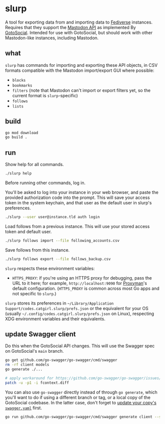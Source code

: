 # slurp

A tool for exporting data from and importing data to [Fediverse](https://en.wikipedia.org/wiki/Fediverse) instances. Requires that they support the [Mastodon API](https://docs.joinmastodon.org/) as implemented By [GotoSocial](https://gotosocial.org/). Intended for use with GotoSocial, but should work with other Mastodon-like instances, including Mastodon.

## what

`slurp` has commands for importing and exporting these API objects, in CSV formats compatible with the Mastodon import/export GUI where possible:

- `blocks`
- `bookmarks`
- `filters` (note that Mastodon can't import or export filters yet, so the current format is `slurp`-specific)
- `follows`
- `lists`

## build

```bash
go mod download
go build .
```

## run

Show help for all commands.

```bash
./slurp help
```

Before running other commands, log in.

You'll be asked to log into your instance in your web browser, and paste the provided authorization code into the prompt. This will save your access token in the system keychain, and that user as the default user in slurp's preferences.

```bash
./slurp --user user@instance.tld auth login
```

Load follows from a previous instance. This will use your stored access token and default user.

```bash
./slurp follows import --file following_accounts.csv
```

Save follows from this instance.

```bash
./slurp follows export --file follows_backup.csv
```

`slurp` respects these environment variables:

- `HTTPS_PROXY`: if you're using an HTTPS proxy for debugging, pass the URL to it here; for example, `http://localhost:9090` for [Proxyman](https://proxyman.io/)'s default configuration. (`HTTPS_PROXY` is common across most Go apps and not specific to `slurp`.)

`slurp` stores its preferences in `~/Library/Application Support/codes.catgirl.slurp/prefs.json` or the equivalent for your OS (usually `~/.config/codes.catgirl.slurp/prefs.json` on Linux), respecting XDG environment variables and their equivalents.

## update Swagger client

Do this when the GotoSocial API changes. This will use the Swagger spec on GotoSocial's `main` branch.

```bash
go get github.com/go-swagger/go-swagger/cmd/swagger
rm -rf client models
go generate ./...

# apply workaround for https://github.com/go-swagger/go-swagger/issues/2997
patch -u -p1 -i fcontext.diff
```

You can also use `go-swagger` directly instead of through `go generate`, which you'll want to do if using a different branch or tag, or a local copy of the GotoSocial codebase. In the latter case, don't forget to [update your copy's `swagger.yaml`](https://github.com/superseriousbusiness/gotosocial/blob/main/CONTRIBUTING.md#updating-swagger-docs) first.

```bash
go run github.com/go-swagger/go-swagger/cmd/swagger generate client --spec /path/to/gotosocial/docs/api/swagger.yaml
```
